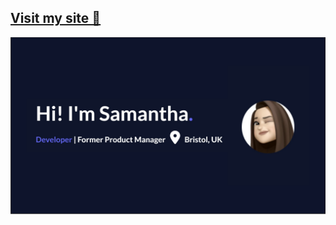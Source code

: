 ## [Visit my site 🚀 ](https://www.samanthawhee.com)
[![Visit my site](https://github.com/samanthawhee/Portfolio/blob/master/image/Link.png)](https://www.samanthawhee.com)
